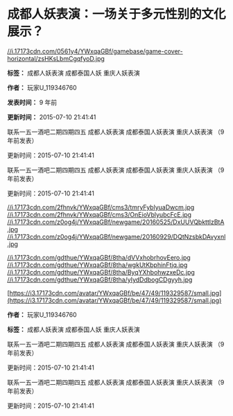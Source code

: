 # 成都人妖表演：一场关于多元性别的文化展示？

[//i.17173cdn.com/0561y4/YWxqaGBf/gamebase/game-cover-horizontal/zsHKsLbmCgqfyoD.jpg](//i.17173cdn.com/0561y4/YWxqaGBf/gamebase/game-cover-horizontal/zsHKsLbmCgqfyoD.jpg)

**标签：** 成都人妖表演 成都泰国人妖 重庆人妖表演

**作者：** 玩家U_119346760

**发表时间：** 9 年前

**更新时间：** 2015-07-10 21:41:41

联系一五一酒吧二期四期四五 成都人妖表演 成都泰国人妖表演 重庆人妖表演 （9 年前发表）

更新时间：2015-07-10 21:41:41

联系一五一酒吧二期四期四五 成都人妖表演 成都泰国人妖表演 重庆人妖表演 （9 年前发表）

更新时间：2015-07-10 21:41:41

[//i.17173cdn.com/2fhnvk/YWxqaGBf/cms3/tmryFyblyuaDwcm.jpg](//i.17173cdn.com/2fhnvk/YWxqaGBf/cms3/tmryFyblyuaDwcm.jpg)
[//i.17173cdn.com/2fhnvk/YWxqaGBf/cms3/OnEioVblyubcFcE.jpg](//i.17173cdn.com/2fhnvk/YWxqaGBf/cms3/OnEioVblyubcFcE.jpg)
[//i.17173cdn.com/z0og4j/YWxqaGBf/newgame/20160525/DxUUVQbkttlzBtA.jpg](//i.17173cdn.com/z0og4j/YWxqaGBf/newgame/20160525/DxUUVQbkttlzBtA.jpg)
[//i.17173cdn.com/z0og4j/YWxqaGBf/newgame/20160929/DQtNzsbkDAvyxnl.jpg](//i.17173cdn.com/z0og4j/YWxqaGBf/newgame/20160929/DQtNzsbkDAvyxnl.jpg)

[//i.17173cdn.com/gdthue/YWxqaGBf/8tha/dVVxhobrhovEero.jpg](//i.17173cdn.com/gdthue/YWxqaGBf/8tha/dVVxhobrhovEero.jpg)
[//i.17173cdn.com/gdthue/YWxqaGBf/8tha/wgkUtKbphinFtjq.jpg](//i.17173cdn.com/gdthue/YWxqaGBf/8tha/wgkUtKbphinFtjq.jpg)
[//i.17173cdn.com/gdthue/YWxqaGBf/8tha/ByqYXhbohwzxeDc.jpg](//i.17173cdn.com/gdthue/YWxqaGBf/8tha/ByqYXhbohwzxeDc.jpg)
[//i.17173cdn.com/gdthue/YWxqaGBf/8tha/yIydDdbogCDgyyh.jpg](//i.17173cdn.com/gdthue/YWxqaGBf/8tha/yIydDdbogCDgyyh.jpg)

[https://i3.17173cdn.com/avatar/YWxqaGBf/be/47/49/119329587/small.jpg](https://i3.17173cdn.com/avatar/YWxqaGBf/be/47/49/119329587/small.jpg)

**作者：** 玩家U_119346760

**标签：** 成都人妖表演 成都泰国人妖 重庆人妖表演

联系一五一酒吧二期四期四五 成都人妖表演 成都泰国人妖表演 重庆人妖表演 （9 年前发表）

更新时间：2015-07-10 21:41:41

联系一五一酒吧二期四期四五 成都人妖表演 成都泰国人妖表演 重庆人妖表演 （9 年前发表）

更新时间：2015-07-10 21:41:41
